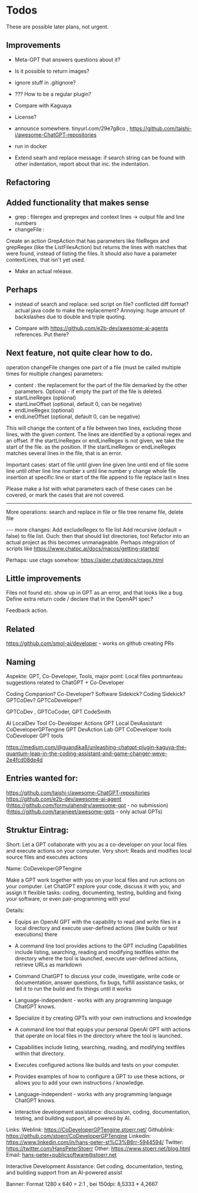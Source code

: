 # Todos

These are possible later plans, not urgent.

## Improvements

- Meta-GPT that answers questions about it?
- Is it possible to return images?

- ignore stuff in .gitignore?
- ??? How to be a regular plugin?
- Compare with Kaguaya
- License?
- announce somewhere. tinyurl.com/29e7g8co , https://github.com/taishi-i/awesome-ChatGPT-repositories
- run in docker
- Extend searh and replace message: if search string can be found with other indentation, report about that inc. the
  indentation.

## Refactoring

## Added functionality that makes sense

- grep : fileregex and grepregex and context lines -> output file and line numbers
- changeFile :

Create an action GrepAction that has parameters like fileRegex and grepRegex (like the ListFilesAction) but returns
the lines with matches that were found, instead of listing the files. It should also have a parameter contextLines,
that isn't yet used.

- Make an actual release.

## Perhaps

- instead of search and replace: sed script on file? conflicted diff format? actual java code to make the
  replacement? Annoying: huge amount of backslashes due to double and triple quoting.

- Compare with https://github.com/e2b-dev/awesome-ai-agents references. Put there?

## Next feature, not quite clear how to do.

operation changeFile changes one part of a file (must be called multiple times for multiple changes)
parameters:

- content : the replacement for the part of the file demarked by the other parameters. Optional - if empty the part of
  the file is deleted.
- startLineRegex (optional)
- startLineOffset (optional, default 0, can be negative)
- endLineRegex (optional)
- endLineOffset (optional, default 0, can be negative)

This will change the content of a file between two lines, excluding those lines, with the given content.
The lines are identified by a optional regex and an offset.
If the startLineRegex or endLineRegex is not given, we take the start of the file. as the position.
If the startLineRegex or endLineRegex matches several lines in the file, that is an error.

Important cases:
start of file until given line
given line until end of file
some line until other line
line number x until line number y
change whole file
insertion at specific line or start of the file
append to file
replace last n lines

Please make a list with what parameters each of these cases can be covered, or mark the cases that are not covered.

---
More operations:
search and replace in file or file tree
rename file, delete file

--- more changes:
Add excludeRegex to file list
Add recursive (default = false) to file list. Ouch: then that should list directories, too!
Refactor into an actual project as this becomes unmanageable. Perhaps integration of scripts like
https://www.chatpc.ai/docs/macos/getting-started/

Perhaps: use ctags somehow: https://aider.chat/docs/ctags.html

## Little improvements

Files not found etc. show up in GPT as an error, and that looks like a bug. Define extra return code / declare that
in the OpenAPI spec?

Feedback action.

## Related

https://github.com/smol-ai/developer - works on github creating PRs

## Naming

Aspekte: GPT, Co-Developer, Tools, major point: Local files
portmanteau suggestions related to ChatGPT + Co-Developer

Coding Companion? Co-Developer? Software Sidekick? Coding Sidekick? GPTCoDev? GPTCoDeveloper?

GPTCoDev , GPTCoCoder, GPT CodeSmith

AI LocalDev Tool
Co-Developer Actions
GPT Local DevAssistant
CoDeveloperGPTengine
GPT DevAction Lab
GPT CoDeveloper tools
CoDeveloper GPT tools

https://medium.com/@guandika8/unleashing-chatgpt-plugin-kaguya-the-quantum-leap-in-the-coding-assistant-and-game-changer-weve-2e4fcd08de4d

## Entries wanted for:

https://github.com/taishi-i/awesome-ChatGPT-repositories
https://github.com/e2b-dev/awesome-ai-agent
(https://github.com/formulahendry/awesome-gpt - no submission)
(https://github.com/taranjeet/awesome-gpts - only actual GPTs)

## Struktur Eintrag:

Short: Let a GPT collaborate with you as a co-developer on your local files and execute actions on your computer.
Very short: Reads and modifies local source files and executes actions

Name: CoDeveloperGPTengine

Make a GPT work together with you on your local files and run actions on your computer. Let ChatGPT explore your code,
discuss it with you, and assign it flexible tasks: coding, documenting, testing, building and fixing your software,
or even pair-programming with you!

Details:

- Equips an OpenAI GPT with the capability to read and write files in a local directory and execute user-defined
  actions (like builds or test executions) there
- A command line tool provides actions to the GPT including Capabilities include listing, searching, reading and
  modifying textfiles within the directory where the tool is launched, execute user-defined actions, retrieve URLs
  as markdown
- Command ChatGPT to discuss your code, investigate, write code or documentation, answer questions, fix bugs, fulfill
  assistance tasks,
  or tell it to run the build and fix things until it works
- Language-independent - works with any programming language ChatGPT knows.
- Specialize it by creating GPTs with your own instructions and knowledge

- A command line tool that equips your personal OpenAI GPT with actions that operate on local files in the directory
  where the tool is launched.
- Capabilities include listing, searching, reading, and modifying textfiles within that directory.
- Executes configured actions like builds and tests on your computer.
- Provides examples of how to configure a GPT to use these actions, or allows you to add your own
  instructions / knowledge.
- Language-independent - works with any programming language ChatGPT knows.
- Interactive development assistance: discussion, coding, documentation, testing, and building support, all powered by
  AI.

Links:
Weblink: https://CoDeveloperGPTengine.stoerr.net/
Githublink: https://github.com/stoerr/CoDeveloperGPTengine
Linkedin: https://www.linkedin.com/in/hans-peter-st%C3%B6rr-5944594/
Twitter: https://twitter.com/HansPeterStoerr
Other: https://www.stoerr.net/blog.html
Email: hans-peter+publicsoftware@stoerr.net

Interactive Development Assistance: Get coding, documentation, testing, and building support from an AI-powered assist

Banner: Format 1280 x 640 = 2:1 , bei 150dpi: 8,5333 * 4,2667
